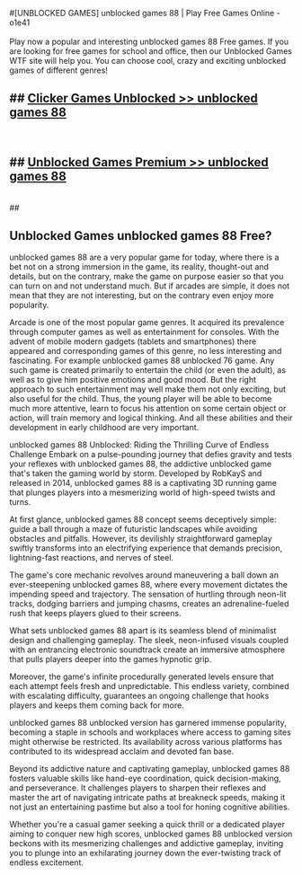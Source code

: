 #[UNBLOCKED GAMES] unblocked games 88 | Play Free Games Online - o1e41 <br>
<br>
Play now a popular and interesting unblocked games 88 Free games. If you are looking for free games for school and office, then our Unblocked Games WTF site will help you. You can choose cool, crazy and exciting unblocked games of different genres!


## ##  [Clicker Games Unblocked >> unblocked games 88](http://freeplayer.one?title=unblocked_games_88&ref=22)
  <br>

##  ## [Unblocked Games Premium >> unblocked games 88](http://freeplayer.one?title=unblocked_games_88&ref=22)
  <br>
  ##



## Unblocked Games unblocked games 88 Free?

unblocked games 88 are a very popular game for today, where there is a bet not on a strong immersion in the game, its reality, thought-out and details, but on the contrary, make the game on purpose easier so that you can turn on and not understand much. But if arcades are simple, it does not mean that they are not interesting, but on the contrary even enjoy more popularity.

Arcade is one of the most popular game genres. It acquired its prevalence through computer games as well as entertainment for consoles. With the advent of mobile modern gadgets (tablets and smartphones) there appeared and corresponding games of this genre, no less interesting and fascinating. For example unblocked games 88 unblocked 76 game. Any such game is created primarily to entertain the child (or even the adult), as well as to give him positive emotions and good mood. But the right approach to such entertainment may well make them not only exciting, but also useful for the child. Thus, the young player will be able to become much more attentive, learn to focus his attention on some certain object or action, will train memory and logical thinking. And all these abilities and their development in early childhood are very important.

unblocked games 88 Unblocked: Riding the Thrilling Curve of Endless Challenge
Embark on a pulse-pounding journey that defies gravity and tests your reflexes with unblocked games 88, the addictive unblocked game that's taken the gaming world by storm. Developed by RobKayS and released in 2014, unblocked games 88 is a captivating 3D running game that plunges players into a mesmerizing world of high-speed twists and turns.

At first glance, unblocked games 88 concept seems deceptively simple: guide a ball through a maze of futuristic landscapes while avoiding obstacles and pitfalls. However, its devilishly straightforward gameplay swiftly transforms into an electrifying experience that demands precision, lightning-fast reactions, and nerves of steel.

The game's core mechanic revolves around maneuvering a ball down an ever-steepening unblocked games 88, where every movement dictates the impending speed and trajectory. The sensation of hurtling through neon-lit tracks, dodging barriers and jumping chasms, creates an adrenaline-fueled rush that keeps players glued to their screens.

What sets unblocked games 88 apart is its seamless blend of minimalist design and challenging gameplay. The sleek, neon-infused visuals coupled with an entrancing electronic soundtrack create an immersive atmosphere that pulls players deeper into the games hypnotic grip.

Moreover, the game's infinite procedurally generated levels ensure that each attempt feels fresh and unpredictable. This endless variety, combined with escalating difficulty, guarantees an ongoing challenge that hooks players and keeps them coming back for more.

unblocked games 88 unblocked version has garnered immense popularity, becoming a staple in schools and workplaces where access to gaming sites might otherwise be restricted. Its availability across various platforms has contributed to its widespread acclaim and devoted fan base.

Beyond its addictive nature and captivating gameplay, unblocked games 88 fosters valuable skills like hand-eye coordination, quick decision-making, and perseverance. It challenges players to sharpen their reflexes and master the art of navigating intricate paths at breakneck speeds, making it not just an entertaining pastime but also a tool for honing cognitive abilities.

Whether you're a casual gamer seeking a quick thrill or a dedicated player aiming to conquer new high scores, unblocked games 88 unblocked version beckons with its mesmerizing challenges and addictive gameplay, inviting you to plunge into an exhilarating journey down the ever-twisting track of endless excitement.